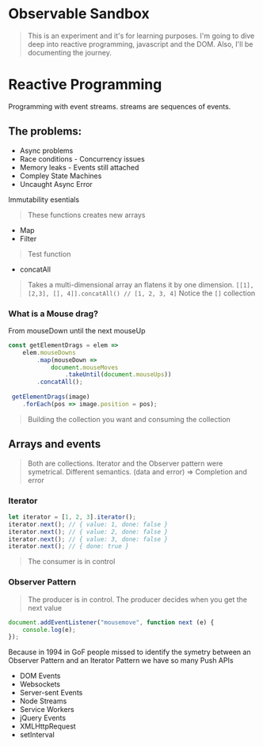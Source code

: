 # Observable Sandbox
> This is an experiment and it's for learning purposes.
I'm going to dive deep into reactive programming, javascript and the DOM. Also, I'll be documenting the journey.

# Reactive Programming
Programming with event streams. streams are sequences of events.

## The problems:
- Async problems
- Race conditions - Concurrency issues
- Memory leaks - Events still attached
- Compley State Machines
- Uncaught Async Error

Immutability esentials
> These functions creates new arrays

- Map
- Filter
> Test function
- concatAll
> Takes a multi-dimensional array an flatens it by one dimension. `[[1], [2,3], [], 4]].concatAll() // [1, 2, 3, 4]` Notice the `[]` collection

### What is a Mouse drag?
From mouseDown until the next mouseUp
``` javascript
const getElementDrags = elem =>
    elem.mouseDowns
        .map(mouseDown =>
            document.mouseMoves
                .takeUntil(document.mouseUps))
        .concatAll();
        
 getElementDrags(image)
    .forEach(pos => image.position = pos);
```

> Building the collection you want
and consuming the collection

## Arrays and events
> Both are collections. Iterator and the Observer pattern were symetrical.
Different semantics. (data and error) => Completion and error

###  Iterator 
``` javascript
let iterator = [1, 2, 3].iterator();
iterator.next(); // { value: 1, done: false }
iterator.next(); // { value: 2, done: false }
iterator.next(); // { value: 3, done: false }
iterator.next(); // { done: true }
```
> The consumer is in control

### Observer Pattern
> The producer is in control. The producer decides when you get the next value
``` javascript
document.addEventListener("mousemove", function next (e) {
    console.log(e);
});
```

Because in 1994 in GoF people missed to identify the symetry between an Observer Pattern and an Iterator Pattern we have so many Push APIs
- DOM Events
- Websockets
- Server-sent Events
- Node Streams
- Service Workers
- jQuery Events
- XMLHttpRequest
- setInterval